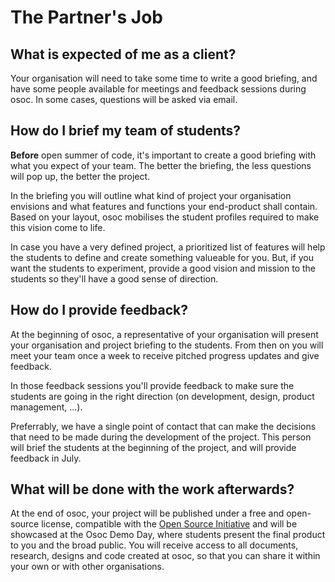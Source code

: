 # The Partner's Job

## **What is expected of me as a client?**

Your organisation will need to take some time to write a good briefing, and have some people available for meetings and feedback sessions during osoc. In some cases, questions will be asked via email.

## **How do I brief my team of students?**

**Before** open summer of code, it's important to create a good briefing with what you expect of your team. The better the briefing, the less questions will pop up, the better the project.

In the briefing you will outline what kind of project your organisation envisions and what features and functions your end-product shall contain. Based on your layout, osoc mobilises the student profiles required to make this vision come to life.

In case you have a very defined project, a prioritized list of features will help the students to define and create something valueable for you. But, if you want the students to experiment, provide a good vision and mission to the students so they'll have a good sense of direction.

## **How do I provide feedback?**

At the beginning of osoc, a representative of your organisation will present your organisation and project briefing to the students. From then on you will meet your team once a week to receive pitched progress updates and give feedback.

In those feedback sessions you'll provide feedback to make sure the students are going in the right direction \(on development, design, product management, ...\).

Preferrably, we have a single point of contact that can make the decisions that need to be made during the development of the project. This person will brief the students at the beginning of the project, and will provide feedback in July.

## **What will be done with the work afterwards?**

At the end of osoc, your project will be published under a free and open-source license, compatible with the [Open Source Initiative](https://opensource.org/) and will be showcased at the Osoc Demo Day, where students present the final product to you and the broad public. You will receive access to all documents, research, designs and code created at osoc, so that you can share it within your own or with other organisations.



